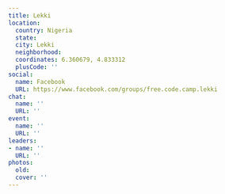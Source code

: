 ```yaml
---
title: Lekki
location:
  country: Nigeria
  state: 
  city: Lekki
  neighborhood: 
  coordinates: 6.360679, 4.833312
  plusCode: ''
social:
  name: Facebook
  URL: https://www.facebook.com/groups/free.code.camp.lekki
chat:
  name: ''
  URL: ''
event:
  name: ''
  URL: ''
leaders:
- name: ''
  URL: ''
photos:
  old: 
  cover: ''
---
```


